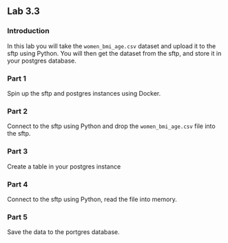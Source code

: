 ## Lab 3.3

### Introduction
In this lab you will take the `women_bmi_age.csv` dataset and upload it to the sftp using Python. You will then get the dataset from the sftp, and store it in your postgres database. 

### Part 1
Spin up the sftp and postgres instances using Docker.

### Part 2
Connect to the sftp using Python and drop the `women_bmi_age.csv` file into the sftp. 

### Part 3
Create a table in your postgres instance 

### Part 4
Connect to the sftp using Python, read the file into memory. 

### Part 5 
Save the data to the portgres database. 

